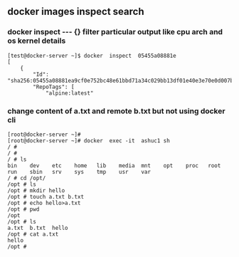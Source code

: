 ## docker images inspect search 

### docker inspect ---  {} filter particular output like cpu arch and os kernel details 

```
[test@docker-server ~]$ docker  inspect  05455a08881e
[
    {
        "Id": "sha256:05455a08881ea9cf0e752bc48e61bbd71a34c029bb13df01e40e3e70e0d007bd",
        "RepoTags": [
            "alpine:latest"

```

###  change content of a.txt and remote b.txt but not using docker cli 

```
[root@docker-server ~]# 
[root@docker-server ~]# docker  exec -it  ashuc1 sh 
/ # 
/ # 
/ # ls
bin    dev    etc    home   lib    media  mnt    opt    proc   root   run    sbin   srv    sys    tmp    usr    var
/ # cd /opt/
/opt # ls
/opt # mkdir hello 
/opt # touch a.txt b.txt
/opt # echo hello>a.txt 
/opt # pwd
/opt
/opt # ls
a.txt  b.txt  hello
/opt # cat a.txt 
hello
/opt # 


```
